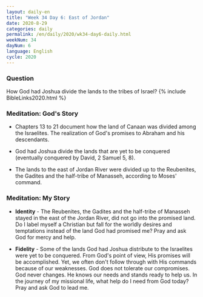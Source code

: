 ```yaml
---
layout: daily-en
title: "Week 34 Day 6: East of Jordan"
date: 2020-8-29 
categories: daily
permalink: /en/daily/2020/wk34-day6-daily.html
weekNum: 34
dayNum: 6
language: English
cycle: 2020
---
```

### Question     
How God had Joshua divide the lands to the tribes of Israel?
{% include BibleLinks2020.html %} 

### Meditation: God's Story   
+ Chapters 13 to 21 document how the land of Canaan was divided among the Israelites. The realization of God's promises to Abraham and his descendants. 

+ God had Joshua divide the lands that are yet to be conquered (eventually conquered by David, 2 Samuel 5, 8). 

+ The lands to the east of Jordan River were divided up to the Reubenites, the Gadites and the half-tribe of Manasseh, according to Moses' command. 

### Meditation: My Story   
+ **Identity** - The Reubenites, the Gadites and the half-tribe of Manasseh stayed in the east of the Jordan River, did not go into the promised land. Do I label myself a Christian but fall for the worldly desires and temptations instead of the land God had promised me? Pray and ask God for mercy and help. 

+ **Fidelity** - Some of the lands God had Joshua distribute to the Israelites were yet to be conquered. From God's point of view, His promises will be accomplished. Yet, we often don't follow through with His commands because of our weaknesses. God does not tolerate our compromises. God never changes. He knows our needs and stands ready to help us. In the journey of my missional life, what help do I need from God today? Pray and ask God to lead me. 

